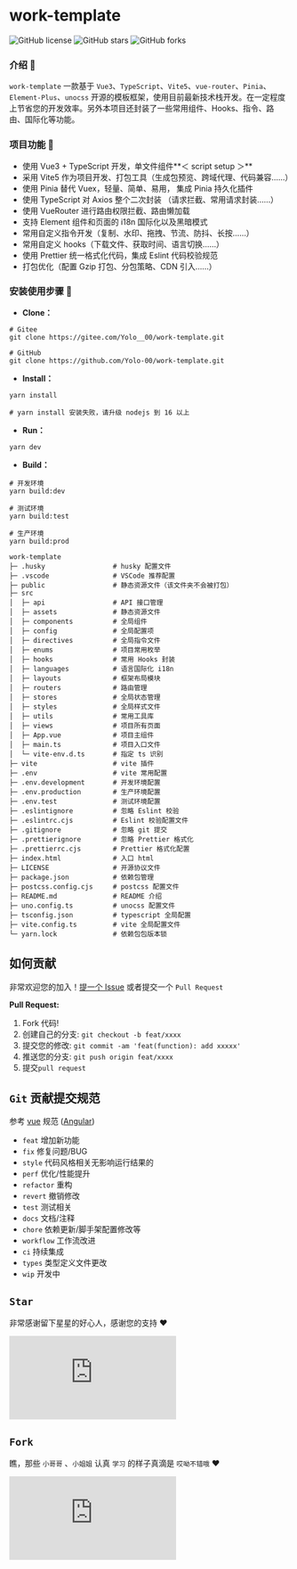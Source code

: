 # work-template

![GitHub license](https://img.shields.io/github/license/Yolo-00/work-template?style=flat)
![GitHub stars](https://img.shields.io/github/stars/Yolo-00/work-template?color=fa6470&style=flat)
![GitHub forks](https://img.shields.io/github/forks/Yolo-00/work-template?style=flat)

### 介绍 📖

`work-template` 一款基于 `Vue3`、`TypeScript`、`Vite5`、`vue-router`、`Pinia`、`Element-Plus`、`unocss` 开源的模板框架，使用目前最新技术栈开发。在一定程度上节省您的开发效率。另外本项目还封装了一些常用组件、Hooks、指令、路由、国际化等功能。

### 项目功能 🔨

- 使用 Vue3 + TypeScript 开发，单文件组件**＜ script setup ＞**
- 采用 Vite5 作为项目开发、打包工具（生成包预览、跨域代理、代码兼容……）
- 使用 Pinia 替代 Vuex，轻量、简单、易用， 集成 Pinia 持久化插件
- 使用 TypeScript 对 Axios 整个二次封装 （请求拦截、常用请求封装……）
- 使用 VueRouter 进行路由权限拦截、路由懒加载
- 支持 Element 组件和页面的 i18n 国际化以及黑暗模式
- 常用自定义指令开发（复制、水印、拖拽、节流、防抖、长按……）
- 常用自定义 hooks（下载文件、获取时间、语言切换……）
- 使用 Prettier 统一格式化代码，集成 Eslint 代码校验规范
- 打包优化（配置 Gzip 打包、分包策略、CDN 引入……）

### 安装使用步骤 📔

- **Clone：**

```text
# Gitee
git clone https://gitee.com/Yolo__00/work-template.git

# GitHub
git clone https://github.com/Yolo-00/work-template.git
```

- **Install：**

```text
yarn install

# yarn install 安装失败，请升级 nodejs 到 16 以上
```

- **Run：**

```text
yarn dev
```

- **Build：**

```text
# 开发环境
yarn build:dev

# 测试环境
yarn build:test

# 生产环境
yarn build:prod
```

```text
work-template
├─ .husky                 # husky 配置文件
├─ .vscode                # VSCode 推荐配置
├─ public                 # 静态资源文件（该文件夹不会被打包）
├─ src
│  ├─ api                 # API 接口管理
│  ├─ assets              # 静态资源文件
│  ├─ components          # 全局组件
│  ├─ config              # 全局配置项
│  ├─ directives          # 全局指令文件
│  ├─ enums               # 项目常用枚举
│  ├─ hooks               # 常用 Hooks 封装
│  ├─ languages           # 语言国际化 i18n
│  ├─ layouts             # 框架布局模块
│  ├─ routers             # 路由管理
│  ├─ stores              # 全局状态管理
│  ├─ styles              # 全局样式文件
│  ├─ utils               # 常用工具库
│  ├─ views               # 项目所有页面
│  ├─ App.vue             # 项目主组件
│  ├─ main.ts             # 项目入口文件
│  └─ vite-env.d.ts       # 指定 ts 识别
├─ vite                   # vite 插件
├─ .env                   # vite 常用配置
├─ .env.development       # 开发环境配置
├─ .env.production        # 生产环境配置
├─ .env.test              # 测试环境配置
├─ .eslintignore          # 忽略 Eslint 校验
├─ .eslintrc.cjs          # Eslint 校验配置文件
├─ .gitignore             # 忽略 git 提交
├─ .prettierignore        # 忽略 Prettier 格式化
├─ .prettierrc.cjs        # Prettier 格式化配置
├─ index.html             # 入口 html
├─ LICENSE                # 开源协议文件
├─ package.json           # 依赖包管理
├─ postcss.config.cjs     # postcss 配置文件
├─ README.md              # README 介绍
├─ uno.config.ts          # unocss 配置文件
├─ tsconfig.json          # typescript 全局配置
├─ vite.config.ts         # vite 全局配置文件
└─ yarn.lock              # 依赖包包版本锁
```

## 如何贡献

非常欢迎您的加入！[提一个 Issue](https://github.com/Yolo-00/work-template/issues/new/choose) 或者提交一个 `Pull Request`

**Pull Request:**

1. Fork 代码!
2. 创建自己的分支: `git checkout -b feat/xxxx`
3. 提交您的修改: `git commit -am 'feat(function): add xxxxx'`
4. 推送您的分支: `git push origin feat/xxxx`
5. 提交`pull request`

## `Git` 贡献提交规范

参考 [vue](https://github.com/vuejs/vue/blob/dev/.github/COMMIT_CONVENTION.md) 规范 ([Angular](https://github.com/conventional-changelog/conventional-changelog/tree/master/packages/conventional-changelog-angular))

- `feat` 增加新功能
- `fix` 修复问题/BUG
- `style` 代码风格相关无影响运行结果的
- `perf` 优化/性能提升
- `refactor` 重构
- `revert` 撤销修改
- `test` 测试相关
- `docs` 文档/注释
- `chore` 依赖更新/脚手架配置修改等
- `workflow` 工作流改进
- `ci` 持续集成
- `types` 类型定义文件更改
- `wip` 开发中

## `Star`

非常感谢留下星星的好心人，感谢您的支持 ❤️

[![Stargazers repo roster for Yolo-00/work-template](https://bytecrank.com/nastyox/reporoster/php/stargazersSVG.php?user=Yolo-00&repo=work-template)](https://github.com/Yolo-00/work-template/stargazers)

## `Fork`

瞧，那些 `小哥哥` 、`小姐姐` 认真 `学习` 的样子真滴是 `哎呦不错哦` ❤️

[![Forkers repo roster for Yolo-00/work-template](https://bytecrank.com/nastyox/reporoster/php/forkersSVG.php?user=Yolo-00&repo=work-template)](https://github.com/Yolo-00/work-template/network/members)
